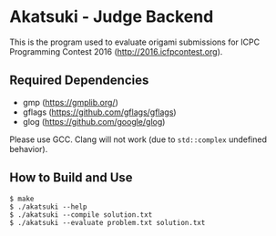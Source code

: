 Akatsuki - Judge Backend
========================

This is the program used to evaluate origami submissions for
ICPC Programming Contest 2016 (http://2016.icfpcontest.org).


Required Dependencies
---------------------

- gmp (https://gmplib.org/)
- gflags (https://github.com/gflags/gflags)
- glog (https://github.com/google/glog)

Please use GCC. Clang will not work (due to `std::complex` undefined behavior).


How to Build and Use
--------------------

```
$ make
$ ./akatsuki --help
$ ./akatsuki --compile solution.txt
$ ./akatsuki --evaluate problem.txt solution.txt
```
